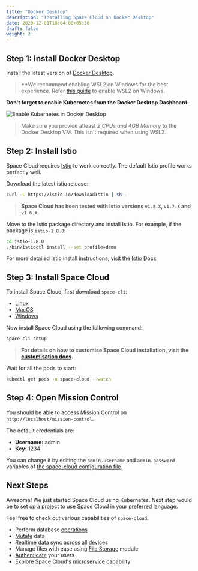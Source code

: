 ```yaml
---
title: "Docker Desktop"
description: "Installing Space Cloud on Docker Desktop"
date: 2020-12-01T18:04:00+05:30
draft: false
weight: 2
---
```


## Step 1: Install Docker Desktop

Install the latest version of [Docker Desktop](https://www.docker.com/products/docker-desktop).

> **We recommend enabling WSL2 on Windows for the best experience. Refer [this guide](https://docs.microsoft.com/en-us/windows/wsl/install-win10) to enable WSL2 on Windows.

**Don't forget to enable Kubernetes from the Docker Desktop Dashboard.**

![Enable Kubernetes in Docker Desktop](/images/screenshots/enable-k8s-docker-desktop.png)

> Make sure you provide atleast _2 CPUs and 4GB Memory_ to the Docker Desktop VM. This isn't required when using WSL2.

## Step 2: Install Istio

Space Cloud requires [Istio](https://istio.io/docs/setup/getting-started/) to work correctly. The default Istio profile works perfectly well.

Download the latest istio release:
```bash
curl -L https://istio.io/downloadIstio | sh -
```

> **Space Cloud has been tested with Istio versions `v1.8.X`, `v1.7.X` and `v1.6.X`.**

Move to the Istio package directory and install Istio. For example, if the package is `istio-1.8.0`:
```bash
cd istio-1.8.0
./bin/istioctl install --set profile=demo
```

For more detailed Istio install instructions, visit the [Istio Docs](https://istio.io/latest/docs/setup/install/istioctl/)

## Step 3: Install Space Cloud

To install Space Cloud, first download `space-cli`:

- [Linux](https://storage.googleapis.com/space-cloud/linux/space-cli.zip)
- [MacOS](https://storage.googleapis.com/space-cloud/darwin/space-cli.zip)
- [Windows](https://storage.googleapis.com/space-cloud/windows/space-cli.zip)

Now install Space Cloud using the following command:

```bash
space-cli setup
```

> **For details on how to customise Space Cloud installation, visit the [customisation docs](/install/kubernetes/configure).**


Wait for all the pods to start:

```bash
kubectl get pods -n space-cloud --watch
```

## Step 4: Open Mission Control

You should be able to access Mission Control on `http://localhost/mission-control`.

The default credentials are:
- **Username:** admin
- **Key:** 1234

You can change it by editing the `admin.username` and `admin.password` variables of [the space-cloud configuration file](/install/kubernetes/configure).

## Next Steps

Awesome! We just started Space Cloud using Kubernetes. Next step would be to [set up a project](/introduction/setting-up-project/) to use Space Cloud in your preferred language.

Feel free to check out various capabilities of `space-cloud`:

- Perform database [operations](/storage/database/queries)
- [Mutate](/storage/database/mutations) data
- [Realtime](/storage/database/subscriptions) data sync across all devices
- Manage files with ease using [File Storage](/storage/filestore) module
- [Authenticate](/user-management) your users
- Explore Space Cloud's [microservice](/microservices) capability